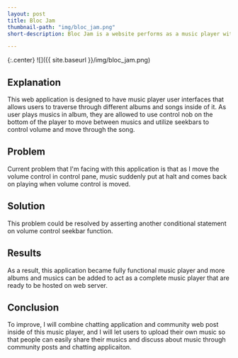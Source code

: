 ```yaml
---
layout: post
title: Bloc Jam
thumbnail-path: "img/bloc_jam.png"
short-description: Bloc Jam is a website performs as a music player with various albums contained inside.

---
```


{:.center}
![]({{ site.baseurl }}/img/bloc_jam.png)

## Explanation

This web application is designed to have music player user interfaces that allows users to traverse through different albums and songs inside of it. As user plays musics in album, they are allowed to use control nob on the bottom of the player to move between musics and utilize seekbars to control volume and move through the song. 

## Problem

Current problem that I'm facing with this application is that as I move the volume control in control pane, music suddenly put at halt and comes back on playing when volume control is moved.

## Solution

This problem could be resolved by asserting another conditional statement on volume control seekbar function.

## Results

As a result, this application became fully functional music player and more albums and musics can be added to act as a complete music player that are ready to be hosted on web server.

## Conclusion

To improve, I will combine chatting application and community web post inside of this music player, and I will let users to upload their own music so that people can easily share their musics and discuss about music through community posts and chatting applicaiton.